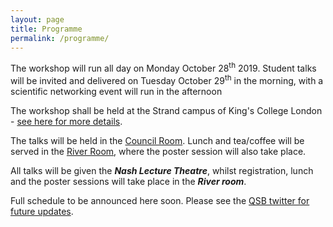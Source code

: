 ```yaml
---
layout: page
title: Programme
permalink: /programme/
---
```


<p>The workshop will run all day on Monday October 28<sup>th</sup> 2019. Student talks will be invited and delivered on Tuesday October 29<sup>th</sup> in the morning, with a scientific networking event will run in the afternoon</p>
<!--   
 <p><em>A detailed schedule will appear here soon.</em> 
-->
<p>The workshop shall be held at the Strand campus of King's College London - <a href="https://qsbworkshop.github.io/qsb2018/venue/">see here for more details</a>. </p>

<p>The talks will be held in the <a href="https://www.kingsvenues.com/Conferences-Meetings/Strand/Council-Room.aspx">Council Room</a>. Lunch and tea/coffee will be served in the <a href="https://www.kingsvenues.com/Conferences-Meetings/Strand/River-Room.aspx">River Room</a>, where the poster session will also take place. </p>


<p>All talks will be given the <em><b>Nash Lecture Theatre</b></em>, whilst registration, lunch and the poster sessions will take place in the <em><b>River room</b></em>. </p>

<p>Full schedule to be announced here soon. Please see the <a href="https://twitter.com/qsb_kcl?lang=en">QSB twitter for future updates</a>.</p>
 
<br>
<!--
<head>
<style>
table, th, td {
    border: 1px solid black;
    border-collapse: collapse;
}
th, td {
    padding: 5px;
}
th {
    text-align: left;
}
</style>
</head>
<body>
<!--
<table style="width:100%">
  <tr>
    <th>Time</th>
    <th>Speaker</th> 
    <th>Title</th>
  </tr>
  <tr>
    <td>09:30-10:00</td>
    <td colspan="2">Coffee and registration</td>
  </tr>
  <tr>
    <td>10:00-10:10</td>
    <td colspan="2">Introduction</td>
  </tr>
  <tr>
    <td>10:10-10:55</td>
    <td>Christopher Yau (Birmingham)</td>
    <td><i>Learning biological dynamics from static data: constructing temporal trajectories using machine learning</i></td>
  </tr>
  <tr>
    <td>10:55-11:40</td>
    <td>Michelle Kendall (Oxford)</td>
    <td><i>Inferring the "true" tree: what to do when phylogenetic analyses disagree</i></td>
  </tr>
  <tr>
    <td>11:40-11:45</td>
    <td colspan="2"><i>5-minute short break</i></td>
  </tr>
  <tr>
    <td>11:45-12:25</td>
    <td>Sarah Harris (Leeds)</td>
    <td><i>Supercomputing in the Cellular Jungle</i></td>
  </tr>
  <tr>
    <td>12:25-13:30</td>
    <td colspan="2"><i>Lunch and Posters</i></td>
  </tr>
  <tr>
    <td>13:30-14:10</td>
    <td>Kit Yates (Bath)</td>
    <td><i>Hybrid frameworks for modelling reaction-diffusion processes</i></td>
  </tr>
  <tr>
    <td>14:10-14:50</td>
    <td>Neil Dalchau (Microsoft Research)</td>
    <td><i>Programming biomolecular systems</i></td>
  </tr>
  <tr>
    <td>14:50-15:20</td>
    <td>Sarah-Beth Amos (University of Oxford)</td>
    <td><i>Simulations and Markov state models of protein disorder</i><em><b>(Student Talk)</b></em></td>
  </tr>
  <tr>
    <td>15:20-15:50</td>
    <td colspan="2"><i>Coffee</i></td>
  </tr>
  <tr>
    <td>15:50-16:30</td>
    <td>Irilenia Nobeli (Birkbeck)</td>
    <td><i>From transcriptomic data to plausible biology hypotheses via bioinformatics</i></td>
  </tr>
  <tr>
    <td>16:30-17:00</td>
    <td>Nuria Folguera Blasco (The Francis Crick Institute)</td>
    <td><i>Beating cancer 'escape room': let's use mathematical modelling to unlock cells!</i><em><b> (Student Talk)</b></em></td>
  </tr>
  <tr>
    <td>17:00-17:15</td>
    <td colspan="2">Concluding remarks</td>
  </tr>
</table>
<!--
</body>
-->


